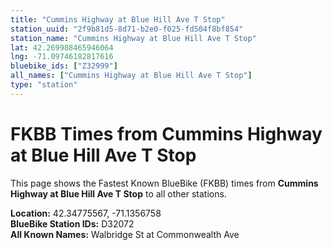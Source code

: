 ```yaml
---
title: "Cummins Highway at Blue Hill Ave T Stop"
station_uuid: "2f9b81d5-8d71-b2e0-f025-fd504f8bf854"
station_name: "Cummins Highway at Blue Hill Ave T Stop"
lat: 42.269988465946064
lng: -71.09746182817616
bluebike_ids: ["Z32999"]
all_names: ["Cummins Highway at Blue Hill Ave T Stop"]
type: "station"
---
```


# FKBB Times from Cummins Highway at Blue Hill Ave T Stop

This page shows the Fastest Known BlueBike (FKBB) times from **Cummins Highway at Blue Hill Ave T Stop** to all other stations.

**Location:** 42.34775567, -71.1356758  
**BlueBike Station IDs:** D32072  
**All Known Names:** Walbridge St at Commonwealth Ave

